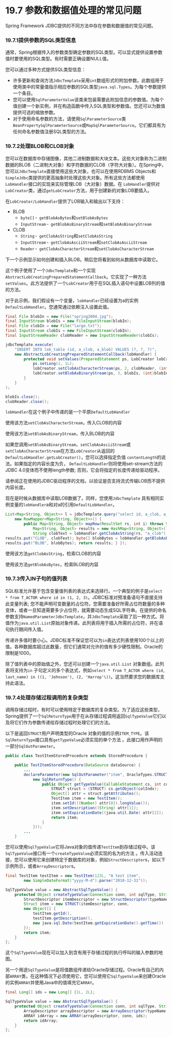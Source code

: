 # 19.7 参数和数据值处理的常见问题

Spring Framework JDBC提供的不同方法中存在参数和数据值的常见问题。

### 19.7.1提供参数的SQL类型信息

通常，Spring根据传入的参数类型确定参数的SQL类型。可以显式提供设置参数值时要使用的SQL类型。有时需要正确设置NULL值。

您可以通过多种方式提供SQL类型信息：

- 许多更新和查询方法`JdbcTemplate`采用`int`数组形式的附加参数。此数组用于使用类中的常量值指示相应参数的SQL类型`java.sql.Types`。为每个参数提供一个条目。
- 您可以使用`SqlParameterValue`该类来包装需要此附加信息的参数值。为每个值创建一个新实例，并在构造函数中传入SQL类型和参数值。您还可以为数值提供可选的缩放参数。
- 对于使用命名参数的方法，请使用`SqlParameterSource`类 `BeanPropertySqlParameterSource`或`MapSqlParameterSource`。它们都具有为任何命名参数值注册SQL类型的方法。

### 19.7.2处理BLOB和CLOB对象

您可以在数据库中存储图像，其他二进制数据和大块文本。这些大对象称为二进制数据的BLOB（二进制大对象）和字符数据的CLOB（字符大对象）。在Spring中，您可以`JdbcTemplate`直接使用这些大对象，也可以在使用RDBMS Objects和`SimpleJdbc`类提供的更高抽象时处理这些大对象。所有这些方法都使用`LobHandler`接口的实现来实际管理LOB（大对象）数据。在 `LobHandler`提供对`LobCreator`类，通过`getLobCreator`方法，用于创建新的对象LOB要插入。

在`LobCreator/LobHandler`提供了LOB输入和输出以下支持：

- BLOB
  - `byte[]` -  `getBlobAsBytes`和`setBlobAsBytes`
  - `InputStream` -  `getBlobAsBinaryStream`和`setBlobAsBinaryStream`
- CLOB
  - `String` -  `getClobAsString`和`setClobAsString`
  - `InputStream` -  `getClobAsAsciiStream`和`setClobAsAsciiStream`
  - `Reader` -  `getClobAsCharacterStream`和`setClobAsCharacterStream`

下一个示例显示如何创建和插入BLOB。稍后您将看到如何从数据库中读取它。

这个例子使用了一个`JdbcTemplate`和一个实现 `AbstractLobCreatingPreparedStatementCallback`。它实现了一种方法 `setValues`。此方法提供了一个`LobCreator`用于在SQL插入语句中设置LOB列的值的方法。

对于此示例，我们假设有一个变量，`lobHandler`已经设置为a的实例`DefaultLobHandler`。您通常通过依赖注入设置此值。

```java
final File blobIn = new File("spring2004.jpg");
final InputStream blobIs = new FileInputStream(blobIn);
final File clobIn = new File("large.txt");
final InputStream clobIs = new FileInputStream(clobIn);
final InputStreamReader clobReader = new InputStreamReader(clobIs);

jdbcTemplate.execute(
    "INSERT INTO lob_table (id, a_clob, a_blob) VALUES (?, ?, ?)",
    new AbstractLobCreatingPreparedStatementCallback(lobHandler) { 
        protected void setValues(PreparedStatement ps, LobCreator lobCreator) throws SQLException {
            ps.setLong(1, 1L);
            lobCreator.setClobAsCharacterStream(ps, 2, clobReader, (int)clobIn.length()); 
            lobCreator.setBlobAsBinaryStream(ps, 3, blobIs, (int)blobIn.length()); 
        }
    }
);

blobIs.close();
clobReader.close();
```

`lobHandler`在这个例子中传递的是一个平原`DefaultLobHandler`

使用该方法`setClobAsCharacterStream`，传入CLOB的内容

使用该方法`setBlobAsBinaryStream`，传入BLOB的内容

如果您调用`setBlobAsBinaryStream`，`setClobAsAsciiStream`或 `setClobAsCharacterStream`在方法`LobCreator`从返回的`DefaultLobHandler.getLobCreator()`，您可以选择指定负值 `contentLength`的说法。如果指定的内容长度为负， `DefaultLobHandler`则将使用set-stream方法的JDBC 4.0变体而不使用length参数; 否则，它会将指定的长度传递给驱动程序。

请参阅正在使用的JDBC驱动程序的文档，以验证是否支持流式传输LOB而不提供内容长度。

现在是时候从数据库中读取LOB数据了。同样，您使用`JdbcTemplate` 具有相同实例变量的`lobHandler`a和对a的引用`DefaultLobHandler`。

```java
List<Map<String, Object>> l = jdbcTemplate.query("select id, a_clob, a_blob from lob_table",
    new RowMapper<Map<String, Object>>() {
        public Map<String, Object> mapRow(ResultSet rs, int i) throws SQLException {
            Map<String, Object> results = new HashMap<String, Object>();
            String clobText = lobHandler.getClobAsString(rs, "a_clob"); 
results.put("CLOB", clobText); byte[] blobBytes = lobHandler.getBlobAsBytes(rs, "a_blob"); 
results.put("BLOB", blobBytes); return results; } });
```

使用该方法`getClobAsString`，检索CLOB的内容

使用该方法`getBlobAsBytes`，检索BLOB的内容

### 19.7.3传入IN子句的值列表

SQL标准允许基于包含变量值列表的表达式来选择行。一个典型的例子是`select * from T_ACTOR where id in (1, 2, 3)`。JDBC标准对预准备语句不直接支持此变量列表; 您不能声明可变数量的占位符。您需要准备好所需占位符数量的多种变体，或者一旦知道需要多少占位符，就需要动态生成SQL字符串。在提供的命名参数支持`NamedParameterJdbcTemplate`，并`JdbcTemplate`采取了后一种方式。将值作为`java.util.List`原始对象传递。此列表将用于插入所需的占位符，并在语句执行期间传入值。

传递许多值时要小心。JDBC标准不保证您可以为`in`表达式列表使用100个以上的值。各种数据库超过此数量，但它们通常对允许的值有多少硬性限制。Oracle的限制是1000。

除了值列表中的原始值之外，您还可以创建一个`java.util.List` 对象数组。此列表将支持为`in` 子句定义的多个表达式，例如`select * from T_ACTOR where (id, last_name) in ((1, 'Johnson'), (2, 'Harrop'\))`。这当然要求您的数据库支持此语法。

### 19.7.4处理存储过程调用的复杂类型

调用存储过程时，有时可以使用特定于数据库的复杂类型。为了适应这些类型，Spring提供了一个`SqlReturnType`用于在从存储过程调用返回`SqlTypeValue`它们以及将它们作为参数传递给存储过程时处理它们的方法。

以下是返回`STRUCT`用户声明类型的Oracle 对象的值的示例`ITEM_TYPE`。该`SqlReturnType`接口具有`getTypeValue`必须实现的单个方法 。此接口用作声明的一部分`SqlOutParameter`。

```java
public class TestItemStoredProcedure extends StoredProcedure {

    public TestItemStoredProcedure(DataSource dataSource) {
        ...
        declareParameter(new SqlOutParameter("item", OracleTypes.STRUCT, "ITEM_TYPE",
            new SqlReturnType() {
                public Object getTypeValue(CallableStatement cs, int colIndx, int sqlType, String typeName) throws SQLException {
                    STRUCT struct = (STRUCT) cs.getObject(colIndx);
                    Object[] attr = struct.getAttributes();
                    TestItem item = new TestItem();
                    item.setId(((Number) attr[0]).longValue());
                    item.setDescription((String) attr[1]);
                    item.setExpirationDate((java.util.Date) attr[2]);
                    return item;
                }
            }));
        ...
    }
```

您可以使用`SqlTypeValue`它将Java对象的值传递`TestItem`到存储过程中。该`SqlTypeValue`接口有一个`createTypeValue`必须实现的名为的方法 。传入活动连接，您可以使用它来创建特定于数据库的对象，例如`StructDescriptor`s，如以下示例所示，或者`ArrayDescriptor`s。

```java
final TestItem testItem = new TestItem(123L, "A test item",
        new SimpleDateFormat("yyyy-M-d").parse("2010-12-31"));

SqlTypeValue value = new AbstractSqlTypeValue() {
    protected Object createTypeValue(Connection conn, int sqlType, String typeName) throws SQLException {
        StructDescriptor itemDescriptor = new StructDescriptor(typeName, conn);
        Struct item = new STRUCT(itemDescriptor, conn,
        new Object[] {
            testItem.getId(),
            testItem.getDescription(),
            new java.sql.Date(testItem.getExpirationDate().getTime())
        });
        return item;
    }
};
```

这个`SqlTypeValue`现在可以加入到含有用于存储过程的执行呼叫的输入参数的地图。

另一个用途`SqlTypeValue`是将值数组传递给Oracle存储过程。Oracle有自己的内部`ARRAY`类，在这种情况下必须使用它，您可以使用它`SqlTypeValue`来创建Oracle的实例`ARRAY`并使用Java中的值填充它`ARRAY`。

```java
final Long[] ids = new Long[] {1L, 2L};

SqlTypeValue value = new AbstractSqlTypeValue() {
    protected Object createTypeValue(Connection conn, int sqlType, String typeName) throws SQLException {
        ArrayDescriptor arrayDescriptor = new ArrayDescriptor(typeName, conn);
        ARRAY idArray = new ARRAY(arrayDescriptor, conn, ids);
        return idArray;
    }
};
```

